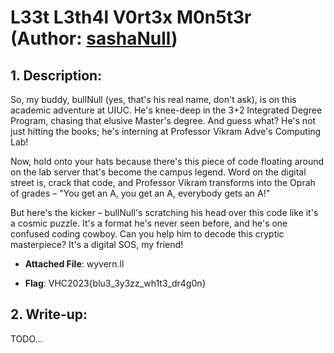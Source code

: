 # L33t L3th4l V0rt3x M0n5t3r (Author: [sashaNull](https://github.com/s4shaNull))

## 1. Description:
So, my buddy, bullNull (yes, that's his real name, don't ask), is on this academic adventure at UIUC. He's knee-deep in the 3+2 Integrated Degree Program, chasing that elusive Master's degree.  And guess what? He's not just hitting the books; he's interning at Professor Vikram Adve's Computing Lab!

Now, hold onto your hats because there's this piece of code floating around on the lab server that's become the campus legend. Word on the digital street is, crack that code, and Professor Vikram transforms into the Oprah of grades – "You get an A, you get an A, everybody gets an A!"

But here's the kicker – bullNull's scratching his head over this code like it's a cosmic puzzle. It's a format he's never seen before, and he's one confused coding cowboy. Can you help him to decode this cryptic masterpiece? It's a digital SOS, my friend!

- **Attached File**: wyvern.ll

- **Flag**: VHC2023{blu3_3y3zz_wh1t3_dr4g0n}

## 2. Write-up:
TODO...
